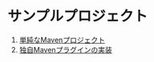 # サンプルプロジェクト

1. [単純なMavenプロジェクト](./sample-maven-project)
2. [独自Mavenプラグインの実装](./sample-maven-plugin)
